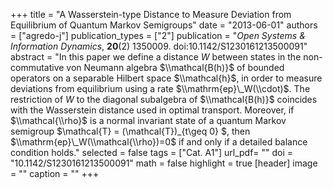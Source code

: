 +++
title = "A Wasserstein-type Distance to Measure Deviation from Equilibrium of Quantum Markov Semigroups"
date = "2013-06-01"
authors = ["agredo-j"]
publication_types = ["2"]
publication = "*Open Systems & Information Dynamics*, **20**(2) 1350009. doi:10.1142/S1230161213500091"
abstract = "In this paper we define a distance $W$ between states in the non-commutative von Neumann algebra $\\mathcal{B(h)}$ of bounded operators on a separable Hilbert space $\\mathcal{h}$, in order to measure deviations from equilibrium using a rate $\\mathrm{ep}\_W(\\cdot)$. The restriction of $W$ to the diagonal subalgebra of $\\mathcal{B(h)}$ coincides with the Wasserstein distance used in optimal transport. Moreover, if $\\mathcal{\\rho}$ is a normal invariant state of a quantum Markov semigroup $\\mathcal{T} = (\\mathcal{T})\_{t\\geq 0} $, then $\\mathrm{ep}\_W(\\mathcal{\\rho})=0$ if and only if a detailed balance condition holds."
selected = false
tags = ["Cat. A1"]
url_pdf= ""
doi = "10.1142/S1230161213500091"
math = false
highlight = true
[header]
image = ""
caption = ""
+++
